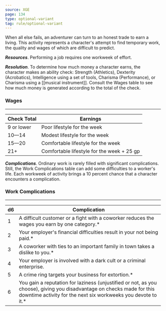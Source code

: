 ```yaml
---
source: XGE
page: 134
type: optional-variant
tag: rule/optional-variant
---
```


When all else fails, an adventurer can turn to an honest trade to earn a living. This activity represents a character's attempt to find temporary work, the quality and wages of which are difficult to predict.

**_Resources_**. Performing a job requires one workweek of effort.

**_Resolution_**. To determine how much money a character earns, the character makes an ability check: Strength (Athletics), Dexterity (Acrobatics), Intelligence using a set of tools, Charisma (Performance), or Charisma using a [[musical instrument]]. Consult the Wages table to see how much money is generated according to the total of the check.

### Wages
---
|Check Total|Earnings|
|---|-----------|
|9 or lower|Poor lifestyle for the week|
|10—14|Modest lifestyle for the week|
|15—20|Comfortable lifestyle for the week|
|21+|Comfortable lifestyle for the week + 25 gp|

**_Complications_**. Ordinary work is rarely filled with significant complications. Still, the Work Complications table can add some difficulties to a worker's life. Each workweek of activity brings a 10 percent chance that a character encounters a complication.

### Work Complications
---
|d6|Complication|
|---|-----------|
|1|A difficult customer or a fight with a coworker reduces the wages you earn by one category.*|
|2|Your employer's financial difficulties result in your not being paid.*|
|3|A coworker with ties to an important family in town takes a dislike to you.*|
|4|Your employer is involved with a dark cult or a criminal enterprise.|
|5|A crime ring targets your business for extortion.*|
|6|You gain a reputation for laziness (unjustified or not, as you choose), giving you disadvantage on checks made for this downtime activity for the next six workweeks you devote to it.*|

